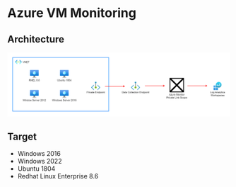 # Azure VM Monitoring

## Architecture
![img](./docs/architecture.png)

## Target
- Windows 2016
- Windows 2022
- Ubuntu 1804
- Redhat Linux Enterprise 8.6
